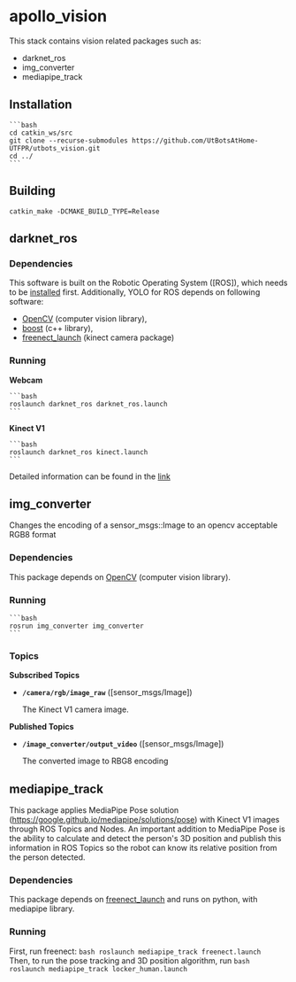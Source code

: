 # apollo_vision
This stack contains vision related packages such as:
- darknet_ros
- img_converter
- mediapipe_track

## Installation
    ```bash
    cd catkin_ws/src
    git clone --recurse-submodules https://github.com/UtBotsAtHome-UTFPR/utbots_vision.git
    cd ../
    ```

## Building

    catkin_make -DCMAKE_BUILD_TYPE=Release

## darknet_ros

### Dependencies

This software is built on the Robotic Operating System ([ROS]), which needs to be [installed](http://wiki.ros.org) first. Additionally, YOLO for ROS depends on following software:

- [OpenCV](http://opencv.org/) (computer vision library),
- [boost](http://www.boost.org/) (c++ library),
- [freenect_launch](https://github.com/ros-drivers/freenect_stack) (kinect camera package)

### Running

**Webcam**

    ```bash
    roslaunch darknet_ros darknet_ros.launch
    ```

**Kinect V1**

    ```bash
    roslaunch darknet_ros kinect.launch
    ```

Detailed information can be found in the [link](https://github.com/gustavo-fardo/darknet_ros)

## img_converter

Changes the encoding of a sensor_msgs::Image to an opencv acceptable RGB8 format

### Dependencies

This package depends on [OpenCV](http://opencv.org/) (computer vision library).

### Running

    ```bash
    rosrun img_converter img_converter
    ```

### Topics

**Subscribed Topics**

* **`/camera/rgb/image_raw`** ([sensor_msgs/Image])

    The Kinect V1 camera image.

**Published Topics**

* **`/image_converter/output_video`** ([sensor_msgs/Image])

    The converted image to RBG8 encoding

## mediapipe_track

This package applies MediaPipe Pose solution (https://google.github.io/mediapipe/solutions/pose) with Kinect V1 images through ROS Topics and Nodes. An important addition to MediaPipe Pose is the ability to calculate and detect the person's 3D position and publish this information in ROS Topics so the robot can know its relative position from the person detected.

### Dependencies

This package depends on [freenect_launch](https://github.com/ros-drivers/freenect_stack) and runs on python, with mediapipe library.

### Running

First, run freenect:
    ```bash
    roslaunch mediapipe_track freenect.launch
    ```
Then, to run the pose tracking and 3D position algorithm, run 
    ```bash
    roslaunch mediapipe_track locker_human.launch
    ```
